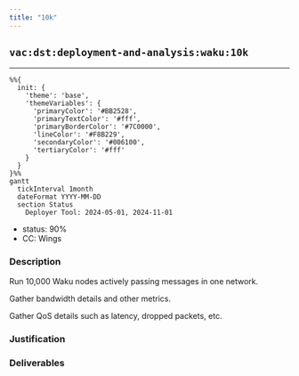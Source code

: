 ```yaml
---
title: "10k"
---
```

## `vac:dst:deployment-and-analysis:waku:10k`
---

```mermaid
%%{ 
  init: { 
    'theme': 'base', 
    'themeVariables': { 
      'primaryColor': '#BB2528', 
      'primaryTextColor': '#fff', 
      'primaryBorderColor': '#7C0000', 
      'lineColor': '#F8B229', 
      'secondaryColor': '#006100', 
      'tertiaryColor': '#fff' 
    } 
  } 
}%%
gantt
  tickInterval 1month
  dateFormat YYYY-MM-DD 
  section Status
    Deployer Tool: 2024-05-01, 2024-11-01
```

- status: 90%
- CC: Wings

### Description

Run 10,000 Waku nodes actively passing messages in one network.

Gather bandwidth details and other metrics.

Gather QoS details such as latency, dropped packets, etc.

### Justification

### Deliverables

